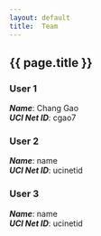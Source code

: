 ```yaml
---
layout: default
title:  Team
---
```


## {{ page.title }}

### User 1
***Name***: Chang Gao<br>
***UCI Net ID***: cgao7

### User 2
***Name***: name<br>
***UCI Net ID***: ucinetid

### User 3
***Name***: name<br>
***UCI Net ID***: ucinetid
